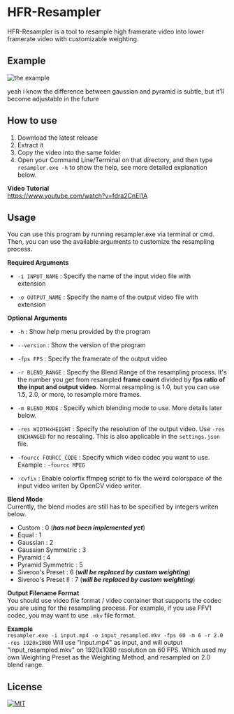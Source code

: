 # HFR-Resampler

HFR-Resampler is a tool to resample high framerate video into lower framerate video with customizable weighting.

## Example
![the example](https://i.imgur.com/6HEa2wd.gif)

yeah i know the difference between gaussian and pyramid is subtle, but it'll become adjustable in the future

## How to use
1. Download the latest release
2. Extract it
3. Copy the video into the same folder
4. Open your Command Line/Terminal on that directory, and then type `resampler.exe -h` to show the help, see more detailed explanation below.

**Video Tutorial**  
https://www.youtube.com/watch?v=fdra2CnEl1A

## Usage
You can use this program by running resampler.exe via terminal or cmd. Then, you can use the available arguments to customize the resampling process.

<b>Required Arguments</b>  
 - `-i INPUT_NAME`   : Specify the name of the input video file with   
   extension
   
 - `-o OUTPUT_NAME`  : Specify the name of the output video    file with
   extension

<b>Optional Arguments</b>  
 - `-h` : Show help menu provided by the program
 
 - `--version` : Show the version of the program
 - `-fps FPS` : Specify the framerate of the output video
 - `-r BLEND_RANGE` : Specify the Blend Range of the resampling process.
   It's the number you get from resampled **frame count** divided by
   **fps ratio of the input and output video**. Normal resampling is 1.0, but you can use 1.5, 2.0, or more, to resample more frames.
 - `-m BLEND_MODE` : Specify which blending mode to use. More details
   later below.
 - `-res WIDTHxHEIGHT` : Specify the resolution of the output video. Use
   `-res UNCHANGED` for no rescaling. This is also applicable in the
   `settings.json` file.
 - `-fourcc FOURCC_CODE` : Specify which video codec you want to use. Example : `-fourcc MPEG`
 - `-cvfix` : Enable colorfix ffmpeg script to fix the weird colorspace of the input video writen by OpenCV video writer.

<b>Blend Mode</b>  
Currently, the blend modes are still has to be specified by integers writen below.

 - Custom : 0 (***has not been implemented yet***)
 - Equal : 1
 - Gaussian : 2
 - Gaussian Symmetric : 3
 - Pyramid : 4
 - Pyramid Symmetric : 5
 - Siveroo's Preset : 6 (***will be replaced by custom weighting***)
 - Siveroo's Preset II : 7 (***will be replaced by custom weighting***)

**Output Filename Format**  
You should use video file format / video container that supports the codec you are using for the resampling process. For example, if you use FFV1 codec, you may want to use `.mkv` file format.

**Example**  
`resampler.exe -i input.mp4 -o input_resampled.mkv -fps 60 -m 6 -r 2.0 -res 1920x1080`
Will use "input.mp4" as input, and will output "input_resampled.mkv" on 1920x1080 resolution on 60 FPS. Which used my own Weighting Preset as the Weighting Method, and resampled on 2.0 blend range. 

## License
[![MIT](https://img.shields.io/badge/License-MIT-yellow.svg)](https://opensource.org/licenses/MIT)
